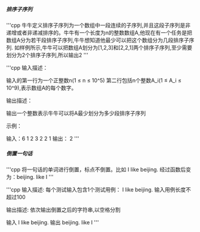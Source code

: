 ##### 排序子序列

'''cpp
牛牛定义排序子序列为一个数组中一段连续的子序列,并且这段子序列是非递增或者非递减排序的。牛牛有一个长度为n的整数数组A,他现在有一个任务是把数组A分为若干段排序子序列,牛牛想知道他最少可以把这个数组分为几段排序子序列.
如样例所示,牛牛可以把数组A划分为[1,2,3]和[2,2,1]两个排序子序列,至少需要划分为2个排序子序列,所以输出2
'''

'''cpp
输入描述：

输入的第一行为一个正整数n(1 ≤ n ≤ 10^5)
第二行包括n个整数A_i(1 ≤ A_i ≤ 10^9),表示数组A的每个数字。

输出描述：

输出一个整数表示牛牛可以将A最少划分为多少段排序子序列

示例：

输入：6
1 2 3 2 2 1
输出：
2
'''

##### 倒置一句话

'''cpp
将一句话的单词进行倒置，标点不倒置。比如 I like beijing. 经过函数后变为：beijing. like I
'''

'''cpp
输入描述:
每个测试输入包含1个测试用例： I like beijing. 输入用例长度不超过100

输出描述:
依次输出倒置之后的字符串,以空格分割

输入
I like beijing.
输出
beijing. like I
'''
